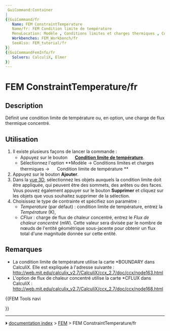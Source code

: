```yaml
---
 GuiCommand:Container
|
{{GuiCommand/fr
   Name: FEM ConstraintTemperature
   Name/fr: FEM Condition limite de température
   MenuLocation: Modèle , Conditions limites et charges thermiques , Condition limite de température
   Workbenches: FEM_Workbench/fr
   SeeAlso: FEM_tutorial/fr
}}
{{GuiCommandFemInfo/fr
   Solvers: CalculiX, Elmer
}}
---
```


# FEM ConstraintTemperature/fr

## Description

Définit une condition limite de température ou, en option, une charge de flux thermique concentré.



## Utilisation

1.  Il existe plusieurs façons de lancer la commande :
    -   Appuyez sur le bouton **<img src="images/FEM_ConstraintTemperature.svg" width=16px> [Condition limite de température](FEM_ConstraintTemperature/fr.md)**.
    -   Sélectionnez l\'option **Modèle → Conditions limites et charges thermiques → <img src="images/FEM_ConstraintTemperature.svg" width=16px> Condition limite de température
**
2.  Appuyez sur le bouton **Ajouter**.
3.  Dans la [vue 3D](3D_view/fr.md), sélectionnez les objets auxquels la condition limite doit être appliquée, qui peuvent être des sommets, des arêtes ou des faces. Vous pouvez également appuyer sur le bouton **Supprimer** et cliquez sur les objets que vous souhaitez supprimer de la sélection.
4.  Choisissez le type de contrainte et spécifiez son paramètre :
    -   *Temperature* (par défaut) : condition limite de température, entrez la *Température* (K),
    -   *CFlux* : charge de flux de chaleur concentré, entrez le *Flux de chaleur concentré* (mW). Cette valeur sera divisée par le nombre de nœuds de l\'entité géométrique sous-jacente pour obtenir un flux total d\'une magnitude donnée sur cette entité.



## Remarques

-   La condition limite de température utilise la carte \*BOUNDARY dans CalculiX. Elle est expliquée à l\'adresse suivante : <http://web.mit.edu/calculix_v2.7/CalculiX/ccx_2.7/doc/ccx/node163.html>
-   L\'option de flux de chaleur concentré utilise la carte \*CFLUX dans CalculiX : <http://web.mit.edu/calculix_v2.7/CalculiX/ccx_2.7/doc/ccx/node168.html>





{{FEM Tools navi

}}



---
⏵ [documentation index](../README.md) > [FEM](Category_FEM.md) > FEM ConstraintTemperature/fr
